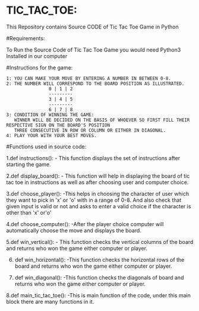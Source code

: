 # TIC_TAC_TOE:

This Repository contains Source CODE of Tic Tac Toe Game in Python

#Requirements:

To Run the Source Code of Tic Tac Toe Game you would need Python3 Installed in our computer

#Instructions for the game:
    
	1: YOU CAN MAKE YOUR MOVE BY ENTERING A NUMBER IN BETWEEN 0-8. 
	2: THE NUMBER WILL CORRESPOND TO THE BOARD POSITION AS ILLUSTRATED.
                    0 | 1 | 2
                    ---------
                    3 | 4 | 5
                    ---------
                    6 | 7 | 8
	3: CONDITION OF WINNING THE GAME:
	   WINNER WILL BE DECIDED ON THE BASIS OF WHOEVER SO FIRST FILL THEIR RESPECTIVE SIGN ON THE BOARD'S POSITION
	   THREE CONSECUTIVE IN ROW OR COLUMN OR EITHER IN DIAGONAL.
	4: PLAY YOUR WITH YOUR BEST MOVES.
   
   #Functions used in source code:
   
   1.def instructions(): -  This function displays the set of instructions after starting the game.
   
   2.def display_board(): - This function will help in displaying the board of tic tac toe in instructions as well as after choosing user  and computer choice.
   
   3.def choose_player(): -This helps in choosing the character of user which they want to pick in 'x' or 'o' with in a range of 0-8. And also check that given input is valid or not and asks to enter a valid choice if the character is other than 'x' or'o'
   
   4.def choose_computer(): -After the player choice computer will automatically choose the move and displays the board.
  
   5.def win_vertical(): - This function checks the vertical columns of the board and returns who won the game either computer or player.
 
   6. def win_horizontal(): -This function checks the horizontal rows of the board and returns who won the game either computer or player.
   
   7. def win_diagonal(): -This function checks the diagonals of  board and returns who won the game either computer or player.
   
   8.def main_tic_tac_toe(): -This is main function of the code, under this main block there are many functions in it.
